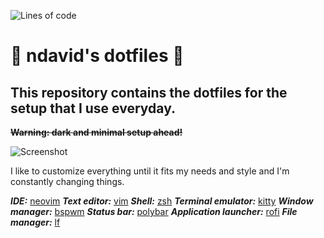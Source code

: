 ![Lines of code](https://img.shields.io/tokei/lines/github/ndav1d/dotfiles)
# :space_invader: ndavid's dotfiles :space_invader:
## This repository contains the dotfiles for the setup that I use everyday.
~~**Warning: dark and minimal setup ahead!**~~

![Screenshot](https://raw.githubusercontent.com/ndav1d/dotfiles/main/.github/bg.png)

I like to customize everything until it fits my needs and style and I'm
constantly changing things.

***IDE:***                   [neovim](https://github.com/ndav1d/dotfiles/tree/main/.config/nvim)
***Text editor:***           [vim](https://github.com/ndav1d/dotfiles/tree/main/.vim)
***Shell:***                 [zsh](https://github.com/ndav1d/dotfiles/tree/main/.zsh)
***Terminal emulator:***     [kitty](https://github.com/ndav1d/dotfiles/tree/main/.config/kitty)
***Window manager:***        [bspwm](https://github.com/ndav1d/dotfiles/tree/main/.config/bspwm)
***Status bar:***            [polybar](https://github.com/ndav1d/dotfiles/tree/main/.config/polybar)
***Application launcher:***  [rofi](https://github.com/ndav1d/dotfiles/tree/main/.config/rofi)
***File manager:***          [lf](https://github.com/ndav1d/dotfiles/tree/main/.config/lf)
